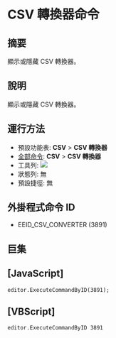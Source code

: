 # CSV 轉換器命令

## 摘要

顯示或隱藏 CSV 轉換器。

## 說明

顯示或隱藏 CSV 轉換器。

## 運行方法

- 預設功能表: **CSV** \> **CSV 轉換器**
- [全部命令](../tools/all_commands): **CSV** \> **CSV 轉換器**
- 工具列: ![](../../images/convert_to..png)
- 狀態列: 無
- 預設捷徑: 無

## 外掛程式命令 ID

- EEID\_CSV\_CONVERTER (3891)

## 巨集

## \[JavaScript\]

```
editor.ExecuteCommandByID(3891);
```

## \[VBScript\]

```
editor.ExecuteCommandByID 3891
```
